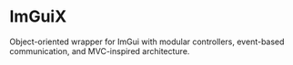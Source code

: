# ImGuiX
Object-oriented wrapper for ImGui with modular controllers, event-based communication, and MVC-inspired architecture.
